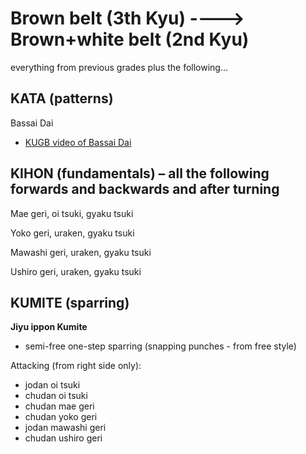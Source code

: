 
# Brown belt (3th Kyu)		---->			Brown+white belt (2nd Kyu)

everything from previous grades plus the following...

## KATA (patterns)

Bassai Dai
- [KUGB video of Bassai Dai  ](https://www.youtube.com/watch?v=eL99DjuZDcU&feature=youtu.be)


## KIHON (fundamentals) – all the following forwards and backwards and after turning

Mae geri, oi tsuki, gyaku tsuki

Yoko geri, uraken, gyaku tsuki

Mawashi geri, uraken, gyaku tsuki

Ushiro geri, uraken, gyaku tsuki

## KUMITE (sparring)


**Jiyu ippon Kumite** 
- semi-free one-step sparring (snapping punches - from free style)

Attacking (from right side only):
- jodan  oi tsuki
- chudan oi tsuki
- chudan mae geri 
- chudan yoko geri
- jodan mawashi geri
- chudan ushiro geri
